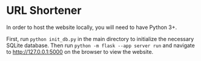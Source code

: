 # URL Shortener

In order to host the website locally, you will need to have Python 3+.

First, run `python init_db.py` in the main directory to initialize the necessary SQLite database. Then run `python -m flask --app server run` and navigate to http://127.0.0.1:5000 on the browser to view the website.